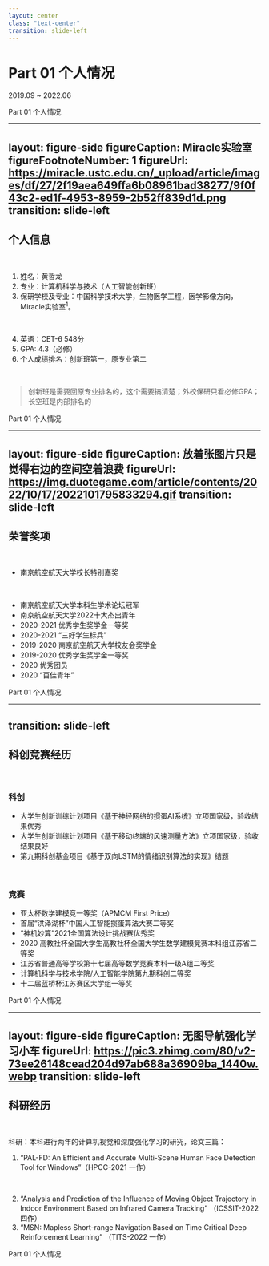 ```yaml
---
layout: center
class: "text-center"
transition: slide-left
---
```


# Part 01 个人情况

<span class="font-extralight">2019.09 ~ 2022.06</span>


<Footnotes separator>
  <Footnote>Part 01 个人情况</Footnote>
</Footnotes>

---
layout: figure-side
figureCaption: Miracle实验室
figureFootnoteNumber: 1
figureUrl: https://miracle.ustc.edu.cn/_upload/article/images/df/27/2f19aea649ffa6b08961bad38277/9f0f43c2-ed1f-4953-8959-2b52ff839d1d.png
transition: slide-left
---

## 个人信息

<br>

1. 姓名：黄哲龙
2. 专业：计算机科学与技术（人工智能创新班）
3. 保研学校及专业：中国科学技术大学，生物医学工程，医学影像方向，Miracle实验室<sup>1</sup>。
<br>

4. 英语：CET-6 548分
5. GPA: 4.3（必修）
6. 个人成绩排名：创新班第一，原专业第二

<br>

> 创新班是需要回原专业排名的，这个需要搞清楚；外校保研只看必修GPA；长空班是内部排名的

<Footnotes separator>
  <Footnote>Part 01 个人情况</Footnote>
</Footnotes>

---
layout: figure-side
figureCaption: 放着张图片只是觉得右边的空间空着浪费
figureUrl: https://img.duotegame.com/article/contents/2022/10/17/2022101795833294.gif
transition: slide-left
---


## 荣誉奖项

<br>

- 南京航空航天大学校长特别嘉奖
<br>

- 南京航空航天大学本科生学术论坛冠军
- 南京航空航天大学2022十大杰出青年
- 2020-2021 优秀学生奖学金一等奖
- 2020-2021 “三好学生标兵”
- 2019-2020 南京航空航天大学校友会奖学金
- 2019-2020 优秀学生奖学金一等奖
- 2020 优秀团员
- 2020 “百佳青年”

<Footnotes separator>
  <Footnote>Part 01 个人情况</Footnote>
</Footnotes>

---
transition: slide-left
---

## 科创竞赛经历

<br>

### 科创

- 大学生创新训练计划项目《基于神经网络的掼蛋AI系统》立项国家级，验收结果优秀
- 大学生创新训练计划项目《基于移动终端的风速测量方法》立项国家级，验收结果良好
- 第九期科创基金项目《基于双向LSTM的情绪识别算法的实现》结题

<br>

### 竞赛

- 亚太杯数学建模竞一等奖（APMCM First Price）
- 首届“洪泽湖杯”中国人工智能掼蛋算法大赛二等奖
- “神机妙算”2021全国算法设计挑战赛优秀奖
- 2020 高教社杯全国大学生高教社杯全国大学生数学建模竞赛本科组江苏省二等奖
- 江苏省普通高等学校第十七届高等数学竞赛本科一级A组二等奖
- 计算机科学与技术学院/人工智能学院第九期科创二等奖
- 十二届蓝桥杯江苏赛区大学组一等奖

<Footnotes separator>
  <Footnote>Part 01 个人情况</Footnote>
</Footnotes>

---
layout: figure-side
figureCaption: 无图导航强化学习小车
figureUrl: https://pic3.zhimg.com/80/v2-73ee26148cead204d97ab688a36909ba_1440w.webp
transition: slide-left
---

## 科研经历

<br>

科研：本科进行两年的计算机视觉和深度强化学习的研究，论文三篇：

1. “PAL-FD: An Efficient and Accurate Multi-Scene Human Face Detection Tool for Windows”（HPCC-2021 一作）
<br>

2. “Analysis and Prediction of the Influence of Moving Object Trajectory in Indoor Environment Based on Infrared Camera Tracking”  （ICSSIT-2022 四作）
3. “MSN: Mapless Short-range Navigation Based on Time Critical Deep Reinforcement Learning” （TITS-2022 一作）

<Footnotes separator>
  <Footnote>Part 01 个人情况</Footnote>
</Footnotes>